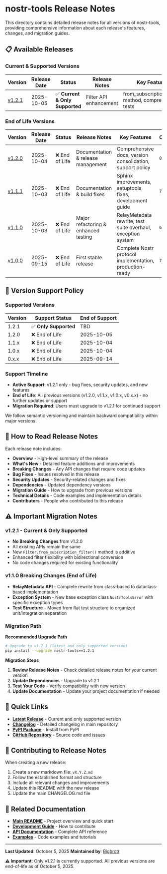 # nostr-tools Release Notes

This directory contains detailed release notes for all versions of nostr-tools, providing comprehensive information about each release's features, changes, and migration guides.

## 📋 Available Releases

### Current & Supported Versions

| Version | Release Date | Status | Release Notes | Key Features | Commit |
|---------|--------------|--------|---------------|--------------|--------|
| [v1.2.1](v1.2.1.md) | 2025-10-05 | ✅ **Current & Only Supported** | Filter API enhancement | from_subscription_filter() method, comprehensive tests | TBD |

### End of Life Versions

| Version | Release Date | Status | Release Notes | Key Features | Commit |
|---------|--------------|--------|---------------|--------------|--------|
| [v1.2.0](v1.2.0.md) | 2025-10-04 | ❌ End of Life | Documentation & release management | Comprehensive docs, version consolidation, support policy | `02276d2` |
| [v1.1.1](v1.1.1.md) | 2025-10-03 | ❌ End of Life | Documentation & build fixes | Sphinx improvements, setuptools fixes, development guide | `7324fc5` |
| [v1.1.0](v1.1.0.md) | 2025-10-03 | ❌ End of Life | Major refactoring & enhanced testing | RelayMetadata rewrite, test suite overhaul, exception system | `6932dae` |
| [v1.0.0](v1.0.0.md) | 2025-09-15 | ❌ End of Life | First stable release | Complete Nostr protocol implementation, production-ready | `79d3dd6` |

## 🎯 Version Support Policy

### Supported Versions

| Version | Support Status | End of Support |
|---------|----------------|----------------|
| 1.2.1   | ✅ **Only Supported** | TBD            |
| 1.2.0   | ❌ End of Life | 2025-10-05     |
| 1.1.x   | ❌ End of Life | 2025-10-04     |
| 1.0.x   | ❌ End of Life | 2025-10-04     |
| 0.x.x   | ❌ End of Life | 2025-09-14     |

### Support Timeline

- **Active Support**: v1.2.1 only - bug fixes, security updates, and new features
- **End of Life**: All previous versions (v1.2.0, v1.1.x, v1.0.x, v0.x.x) - no further updates or support
- **Migration Required**: Users must upgrade to v1.2.1 for continued support

We follow semantic versioning and maintain backward compatibility within major versions.

## 📖 How to Read Release Notes

Each release note includes:

- **Overview** - High-level summary of the release
- **What's New** - Detailed feature additions and improvements
- **Breaking Changes** - Any API changes that require code updates
- **Bug Fixes** - Issues resolved in this release
- **Security Updates** - Security-related changes and fixes
- **Dependencies** - Updated dependency versions
- **Migration Guide** - How to upgrade from previous versions
- **Technical Details** - Code examples and implementation details
- **Contributors** - People who contributed to this release

## ⚠️ Important Migration Notes

### v1.2.1 - Current & Only Supported
- **No Breaking Changes** from v1.2.0
- All existing APIs remain the same
- New `Filter.from_subscription_filter()` method is additive
- Enhanced filter flexibility with bidirectional conversion
- No code changes required for existing functionality

### v1.1.0 Breaking Changes (End of Life)
- **RelayMetadata API** - Complete rewrite from class-based to dataclass-based implementation
- **Exception System** - New base exception class `NostrToolsError` with specific exception types
- **Test Structure** - Moved from flat test structure to organized unit/integration separation

### Migration Path

**Recommended Upgrade Path**
```bash
# Upgrade to v1.2.1 (latest and only supported version)
pip install --upgrade nostr-tools==1.2.1
```

**Migration Steps**
1. **Review Release Notes** - Check detailed release notes for your current version
2. **Update Dependencies** - Upgrade to v1.2.1
3. **Test Your Code** - Verify compatibility with new version
4. **Update Documentation** - Update your project documentation if needed

## 🚀 Quick Links

- **[Latest Release](v1.2.1.md)** - Current and only supported version
- **[Changelog](../CHANGELOG.md)** - Detailed changelog in main repository
- **[PyPI Package](https://pypi.org/project/nostr-tools/)** - Install from PyPI
- **[GitHub Repository](https://github.com/bigbrotr/nostr-tools)** - Source code and issues

## 📝 Contributing to Release Notes

When creating a new release:

1. Create a new markdown file: `vX.Y.Z.md`
2. Follow the established format and structure
3. Include all relevant changes and improvements
4. Update this README with the new release
5. Update the main CHANGELOG.md file

## 🔗 Related Documentation

- **[Main README](../README.md)** - Project overview and quick start
- **[Development Guide](../DEVELOPMENT.md)** - How to contribute
- **[API Documentation](https://bigbrotr.github.io/nostr-tools/)** - Complete API reference
- **[Examples](../examples/)** - Code examples and tutorials

---

**Last Updated**: October 5, 2025
**Maintained by**: [Bigbrotr](https://github.com/bigbrotr)

**⚠️ Important**: Only v1.2.1 is currently supported. All previous versions are end-of-life as of October 5, 2025.
